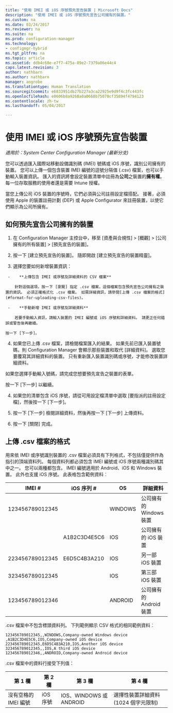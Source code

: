 ```yaml
---
title: "使用 IMEI 或 iOS 序號預先宣告裝置 | Microsoft Docs"
description: "使用 IMEI 或 iOS 序號預先宣告公司擁有的裝置。"
ms.custom: na
ms.date: 03/24/2017
ms.reviewer: na
ms.suite: na
ms.prod: configuration-manager
ms.technology:
- configmgr-hybrid
ms.tgt_pltfrm: na
ms.topic: article
ms.assetid: ddb4c68e-e7f7-475a-89e2-7379a86e44c4
caps.latest.revision: 3
author: nathbarn
ms.author: nathbarn
manager: angrobe
ms.translationtype: Human Translation
ms.sourcegitcommit: e6833951db27b227a3ca22925e9d9f4c3fc443fc
ms.openlocfilehash: e8606b8a9268a0a0668b75070cf35894f4794123
ms.contentlocale: zh-tw
ms.lasthandoff: 05/04/2017

---
```

# <a name="predeclare-devices-with-imei-or-ios-serial-numbers"></a>使用 IMEI 或 iOS 序號預先宣告裝置

*適用於：System Center Configuration Manager (最新分支)*

您可以透過匯入國際站移動設備識別碼 (IMEI) 號碼或 iOS 序號，識別公司擁有的裝置。 您可以上傳一個包含裝置 IMEI 編號的逗號分隔值 (.csv) 檔案，也可以手動輸入裝置資訊。  匯入的資訊將會設定裝置清單中註冊為**公司**之裝置的**擁有權**。 每一位存取服務的使用者還是需要 Intune 授權。  

當您上傳公司 iOS 裝置的序號時，它們必須與公司註冊設定檔搭配。 接著，必須使用 Apple 的裝置註冊計劃 (DEP) 或 Apple Configurator 來註冊裝置，以使它們顯示為公司所擁有。

## <a name="how-to-predeclare-corporate-owned-devices"></a>如何預先宣告公司擁有的裝置

1.    在 Configuration Manager 主控台中，移至 [資產與合規性] > [概觀] > [公司擁有的所有裝置] > [預先宣告的裝置]。

2.  按一下 [建立預先宣告的裝置]。 隨即開啟 [建立預先宣告的裝置精靈]。

3.    選擇您要如何新增裝置資訊：

     -    **上傳包含 IMEI 或序號及詳細資料的 CSV 檔案**

        針對這個選項，按一下 [瀏覽] 指定 .csv 檔案，這個檔案包含預先宣告公司擁有之裝置的資訊。 必須正確格式化 .csv 檔案。 如需詳細資訊，請參閱[上傳 .csv 檔案的格式](#format-for-uploading-csv-files)。

     -    **手動新增 IMEI 或序號及詳細資料**

        若要手動輸入資訊，請輸入裝置的 IMEI 編號或 iOS 序號和詳細資料。 請更正任何錯誤或警告後再繼續。

    按一下 [下一步]。

4. 如果您已上傳 .csv 檔案，請檢閱檔案匯入的結果。 如果先前已匯入裝置號碼，則 Configuration Manager 會顯示那些裝置和取代 [詳細資料]。 選取您要覆寫其詳細資料的裝置。 只有重新匯入裝置識別碼或序號，才能修改裝置詳細資料。

  如果您選擇手動輸入號碼，請完成您想要預先宣告之裝置的表單。

  按一下 [下一步] 以繼續。

4. 如果您的清單包含 iOS 序號，請從可用設定檔清單中選取 [要指派的註冊設定檔]，然後按一下 [下一步]。

5. 按一下 [下一步] 檢閱詳細資料，然後再按一下 [下一步] 上傳資料。

6. 按一下 [關閉] 完成。

## <a name="format-for-uploading-csv-files"></a>上傳 .csv 檔案的格式

用來依 IMEI 或序號識別裝置的 .csv 檔案必須具有下列格式，不包括僅提供作為指引的頂端資料列。 每個資料列都必須包含 IMEI 編號或 iOS 序號兩種識別碼其中之一。 您可以兩種都包含。 IMEI 編號適用於 Android、iOS 和 Windows 裝置。 此外也支援 iOS 序號。  此表格包含範例資料︰

| IMEI #  | iOS 序列 #  | OS | 詳細資料 |
|------------ |---------------|-----|-----|
| 123456789012345    |   | WINDOWS | 公司擁有的 Windows 裝置|
|   | A1B2C3D4E5C6 | IOS |     公司擁有的 iOS 裝置|
| 223456789012345 | E6D5C4B3A210 |   IOS |     另一部 iOS 裝置|
| 323456789012345 |        |   IOS |     第三部 iOS 裝置|
| 123456789012346 |         |   ANDROID |     公司擁有的 Android 裝置|

.csv 檔案中不包含標頭資料列。 下列範例顯示 CSV 格式的相同範例資料︰

```
123456789012345,,WINDOWS,Company-owned Windows device
,A1B2C3D4E5C6,IOS,Company-owned iOS device
223456789012345,E6D5C4B3A210,IOS,Another iOS device
323456789012345,,IOS,A third iOS device
123456789012346,,ANDROID,Company-owned Android device
```

.csv 檔案中的資料行接受下列值：

| 第 1 欄 | 第 2 欄 | 第 3 欄 | 第 4 欄 |
|---|---|---|---|
|沒有空格的 IMEI 編號 | iOS 序號 | IOS、WINDOWS 或 ANDROID | 選擇性裝置詳細資料 (1024 個字元限制) |


